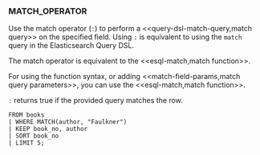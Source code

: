 <!--
This is generated by ESQL's AbstractFunctionTestCase. Do no edit it. See ../README.md for how to regenerate it.
-->

### MATCH_OPERATOR
Use the match operator (`:`) to perform a <<query-dsl-match-query,match query>> on the specified field.
Using `:` is equivalent to using the `match` query in the Elasticsearch Query DSL.

The match operator is equivalent to the <<esql-match,match function>>.

For using the function syntax, or adding <<match-field-params,match query parameters>>, you can use the
<<esql-match,match function>>.

`:` returns true if the provided query matches the row.

```
FROM books 
| WHERE MATCH(author, "Faulkner")
| KEEP book_no, author 
| SORT book_no 
| LIMIT 5;
```
